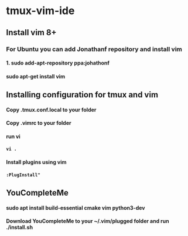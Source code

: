 # tmux-vim-ide

## Install vim 8+
### For Ubuntu you can add Jonathanf repository and install vim
#### 1. sudo add-apt-repository ppa:johathonf
#### sudo apt-get install vim
## Installing configuration for tmux and vim
#### Copy .tmux.conf.local to your <home> folder
#### Copy .vimrc to your <home> folder
#### run vi
#### `vi .`
#### Install plugins using vim
#### `:PlugInstall"`
## YouCompleteMe
#### sudo apt install build-essential cmake vim python3-dev
#### Download YouCompleteMe to your ~/.vim/plugged folder and run ./install.sh
